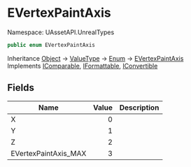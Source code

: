 # EVertexPaintAxis

Namespace: UAssetAPI.UnrealTypes

```csharp
public enum EVertexPaintAxis
```

Inheritance [Object](https://docs.microsoft.com/en-us/dotnet/api/system.object) → [ValueType](https://docs.microsoft.com/en-us/dotnet/api/system.valuetype) → [Enum](https://docs.microsoft.com/en-us/dotnet/api/system.enum) → [EVertexPaintAxis](./uassetapi.unrealtypes.evertexpaintaxis.md)<br>
Implements [IComparable](https://docs.microsoft.com/en-us/dotnet/api/system.icomparable), [IFormattable](https://docs.microsoft.com/en-us/dotnet/api/system.iformattable), [IConvertible](https://docs.microsoft.com/en-us/dotnet/api/system.iconvertible)

## Fields

| Name | Value | Description |
| --- | --: | --- |
| X | 0 |  |
| Y | 1 |  |
| Z | 2 |  |
| EVertexPaintAxis_MAX | 3 |  |
